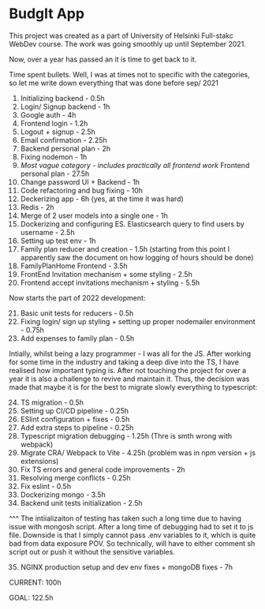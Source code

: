 # BudgIt App

This project was created as a part of University of Helsinki Full-stakc WebDev course. The work was going smoothly up until September 2021.

Now, over a year has passed an it is time to get back to it.

Time spent bullets. Well, I was at times not to specific with the categories, so let me write down everything that was done before sep/ 2021

1. Initializing backend - 0.5h
2. Login/ Signup backend - 1h
3. Google auth - 4h
4. Frontend login - 1.2h
5. Logout + signup - 2.5h
6. Email confirmation - 2.25h
7. Backend personal plan - 2h
8. Fixing nodemon - 1h
9. _Most vague category - includes practically all frontend work_ Frontend personal plan - 27.5h
10. Change password UI + Backend - 1h
11. Code refactoring and bug fixing - 10h
12. Deckerizing app - 6h (yes, at the time it was hard)
13. Redis - 2h
14. Merge of 2 user models into a single one - 1h
15. Dockerizing and configuring ES. Elasticsearch query to find users by username - 2.5h
16. Setting up test env - 1h
17. Family plan reducer and creation - 1.5h (starting from this point I apparently saw the document on how logging of hours should be done)
18. FamilyPlanHome Frontend - 3.5h
19. FrontEnd Invitation mechanism + some styling - 2.5h
20. Frontend accept invitations mechanism + styling - 5.5h

Now starts the part of 2022 development:

21. Basic unit tests for reducers - 0.5h
22. Fixing login/ sign up styling + setting up proper nodemailer environment - 0.75h
23. Add expenses to family plan - 0.5h

Intially, whilst being a lazy programmer - I was all for the JS. After working for some time in the industry and taking a deep dive into the TS, I have realised how important typing is. After not touching the project for over a year it is also a challenge to revive and maintain it. Thus, the decision was made that maybe it is for the best to migrate slowly everything to typescript:

24. TS migration - 0.5h
25. Setting up CI/CD pipeline - 0.25h
26. ESlint configuration + fixes - 0.5h
27. Add extra steps to pipeline - 0.25h
28. Typescript migration debugging - 1.25h (Thre is smth wrong with webpack)
29. Migrate CRA/ Webpack to Vite - 4.25h (problem was in npm version + js extensions)
30. Fix TS errors and general code improvements - 2h
31. Resolving merge conflicts - 0.25h
32. Fix eslint - 0.5h
33. Dockerizing mongo - 3.5h
34. Backend unit tests initialization - 2.5h

^^^ The intiializaiton of testing has taken such a long time due to having issue with mongosh script. After a long time of debugging had to set it to js file.
Downside is that I simply cannot pass .env variables to it, which is quite bad from data exposure POV. So technically, will have to either comment sh script out or
push it without the sensitive variables.

35. NGINX production setup and dev env fixes + mongoDB fixes - 7h

CURRENT: 100h

GOAL: 122.5h

